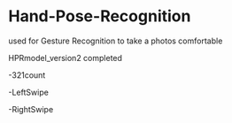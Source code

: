 # Hand-Pose-Recognition
used for Gesture Recognition to take a photos comfortable


HPRmodel_version2 completed

-321count


-LeftSwipe


-RightSwipe
